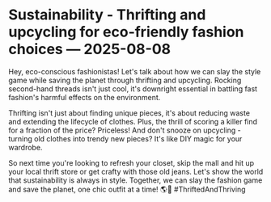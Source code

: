 # Sustainability - Thrifting and upcycling for eco-friendly fashion choices — 2025-08-08

Hey, eco-conscious fashionistas! Let's talk about how we can slay the style game while saving the planet through thrifting and upcycling. Rocking second-hand threads isn't just cool, it's downright essential in battling fast fashion's harmful effects on the environment.

Thrifting isn't just about finding unique pieces, it's about reducing waste and extending the lifecycle of clothes. Plus, the thrill of scoring a killer find for a fraction of the price? Priceless! And don't snooze on upcycling - turning old clothes into trendy new pieces? It's like DIY magic for your wardrobe.

So next time you're looking to refresh your closet, skip the mall and hit up your local thrift store or get crafty with those old jeans. Let's show the world that sustainability is always in style. Together, we can slay the fashion game and save the planet, one chic outfit at a time! 🌎💚 #ThriftedAndThriving
